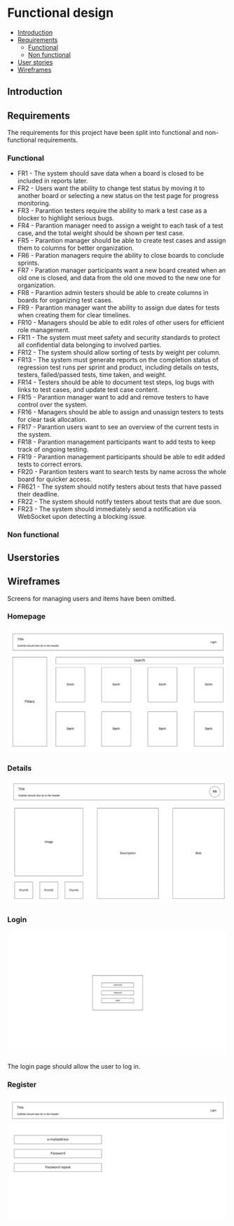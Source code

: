 # Functional design

- [Introduction](./functional-design.md#introduction)
- [Requirements](./functional-design.md#requirements)
  - [Functional](./functional-design.md#functional)
  - [Non functional](./functional-design.md#non-functional)
- [User stories](./functional-design.md#userstories)
- [Wireframes](./functional-design.md#wireframes)

## Introduction



## Requirements

The requirements for this project have been split into functional and non-functional requirements.

### Functional

- FR1 - The system should save data when a board is closed to be included in reports later.
- FR2 - Users want the ability to change test status by moving it to another board or selecting a new status on the test page for progress monitoring.
- FR3 - Parantion testers require the ability to mark a test case as a blocker to highlight serious bugs.
- FR4 - Parantion manager need to assign a weight to each task of a test case, and the total weight should be shown per test case.
- FR5 - Parantion manager should be able to create test cases and assign them to columns for better organization.
- FR6 - Paration managers require the ability to close boards to conclude sprints.
- FR7 - Paration manager participants want a new board created when an old one is closed, and data from the old one moved to the new one for organization.
- FR8 - Parantion admin testers should be able to create columns in boards for organizing test cases.
- FR9 - Parantion manager want the ability to assign due dates for tests when creating them for clear timelines.
- FR10 - Managers should be able to edit roles of other users for efficient role management.
- FR11 - The system must meet safety and security standards to protect all confidential data belonging to involved parties.
- FR12 - The system should allow sorting of tests by weight per column.
- FR13 - The system must generate reports on the completion status of regression test runs per sprint and product, including details on tests, testers, failed/passed tests, time taken, and weight.
- FR14 - Testers should be able to document test steps, log bugs with links to test cases, and update test case content.
- FR15 - Parantion manager want to add and remove testers to have control over the system.
- FR16 - Managers should be able to assign and unassign testers to tests for clear task allocation.
- FR17 - Parantion users want to see an overview of the current tests in the system.
- FR18 - Parantion management participants want to add tests to keep track of ongoing testing.
- FR19 - Parantion management participants should be able to edit added tests to correct errors.
- FR20 - Parantion testers want to search tests by name across the whole board for quicker access.
- FR621 - The system should notify testers about tests that have passed their deadline.
- FR22 - The system should notify testers about tests that are due soon.
- FR23 - The system should immediately send a notification via WebSocket upon detecting a blocking issue.








### Non functional




## Userstories



## Wireframes


Screens for managing users and items have been omitted.

### Homepage

![](assets/homepage.jpeg)



### Details

![](assets/details.jpeg)



### Login

![](assets/login.jpeg)

The login page should allow the user to log in.

### Register

![](assets/register.jpeg)

